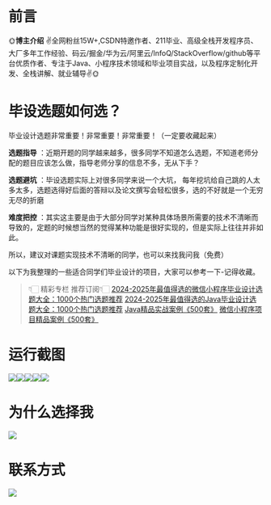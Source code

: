 # 前言

🌞**博主介绍**
✌全网粉丝15W+,CSDN特邀作者、211毕业、高级全栈开发程序员、大厂多年工作经验、码云/掘金/华为云/阿里云/InfoQ/StackOverflow/github等平台优质作者、专注于Java、小程序技术领域和毕业项目实战，以及程序定制化开发、全栈讲解、就业辅导✌🌞

# 毕设选题如何选？

毕业设计选题非常重要！非常重要！非常重要！（一定要收藏起来）

**选题指导** ：近期开题的同学越来越多，很多同学不知道怎么选题，不知道老师分配的题目应该怎么做，指导老师分享的信息不多，无从下手？

**选题避坑** ：毕设选题实际上对很多同学来说一个大坑，
每年挖坑给自己跳的人太多太多，选题选得好后面的答辩以及论文撰写会轻松很多，选的不好就是一个无穷无尽的折磨

**难度把控** ：其实这主要是由于大部分同学对某种具体场景所需要的技术不清晰而导致的，定题的时候想当然的觉得某种功能是很好实现的，但是实际上往往并非如此。

所以，建议对课题实现技术不清晰的同学，也可以来找我问我（免费）

以下为我整理的一些适合同学们毕业设计的项目，大家可以参考一下-记得收藏。

> 👇🏻 精彩专栏 推荐订阅👇🏻
> [2024-2025年最值得选的微信小程序毕业设计选题大全：1000个热门选题推荐](https://www.yuque.com/cxycsx/bve3ul)
> [2024-2025年最值得选的Java毕业设计选题大全：1000个热门选题推荐](https://www.yuque.com/cxycsx/bve3ul)
> [Java精品实战案例《500套》](https://www.yuque.com/cxycsx/bve3ul)
> [微信小程序项目精品案例《500套》](https://www.yuque.com/cxycsx/bve3ul)

# 运行截图

![](http://www.bysj52.com/uploadfile/ueditor/image/202306/%E6%AF%95%E8%AE%BEssm468%E5%9F%BA%E4%BA%8ESSM%E7%9A%84%E5%B0%8F%E7%A0%81%E5%88%9B%E5%AE%A2%E6%95%99%E8%82%B2%E6%95%99%E5%AD%A6%E8%B5%84%E6%BA%90%E5%BA%93%E7%9A%84+vue%E6%AF%95%E4%B8%9A%E8%AE%BE%E8%AE%A1/1.png)![](http://www.bysj52.com/uploadfile/ueditor/image/202306/%E6%AF%95%E8%AE%BEssm468%E5%9F%BA%E4%BA%8ESSM%E7%9A%84%E5%B0%8F%E7%A0%81%E5%88%9B%E5%AE%A2%E6%95%99%E8%82%B2%E6%95%99%E5%AD%A6%E8%B5%84%E6%BA%90%E5%BA%93%E7%9A%84+vue%E6%AF%95%E4%B8%9A%E8%AE%BE%E8%AE%A1/3.png)![](http://www.bysj52.com/uploadfile/ueditor/image/202306/%E6%AF%95%E8%AE%BEssm468%E5%9F%BA%E4%BA%8ESSM%E7%9A%84%E5%B0%8F%E7%A0%81%E5%88%9B%E5%AE%A2%E6%95%99%E8%82%B2%E6%95%99%E5%AD%A6%E8%B5%84%E6%BA%90%E5%BA%93%E7%9A%84+vue%E6%AF%95%E4%B8%9A%E8%AE%BE%E8%AE%A1/5.png)![](http://www.bysj52.com/uploadfile/ueditor/image/202306/%E6%AF%95%E8%AE%BEssm468%E5%9F%BA%E4%BA%8ESSM%E7%9A%84%E5%B0%8F%E7%A0%81%E5%88%9B%E5%AE%A2%E6%95%99%E8%82%B2%E6%95%99%E5%AD%A6%E8%B5%84%E6%BA%90%E5%BA%93%E7%9A%84+vue%E6%AF%95%E4%B8%9A%E8%AE%BE%E8%AE%A1/2.png)![](http://www.bysj52.com/uploadfile/ueditor/image/202306/%E6%AF%95%E8%AE%BEssm468%E5%9F%BA%E4%BA%8ESSM%E7%9A%84%E5%B0%8F%E7%A0%81%E5%88%9B%E5%AE%A2%E6%95%99%E8%82%B2%E6%95%99%E5%AD%A6%E8%B5%84%E6%BA%90%E5%BA%93%E7%9A%84+vue%E6%AF%95%E4%B8%9A%E8%AE%BE%E8%AE%A1/4.png)

# 为什么选择我

![](http://upload.cxycsx.vip/%E6%9C%AA%E5%91%BD%E5%90%8D__2024-09-06+10_52_44.jpg)

# 联系方式

![](http://upload.cxycsx.vip/%E5%BE%AE%E4%BF%A1%E5%9B%BE%E7%89%87_20240828141834.jpg)

